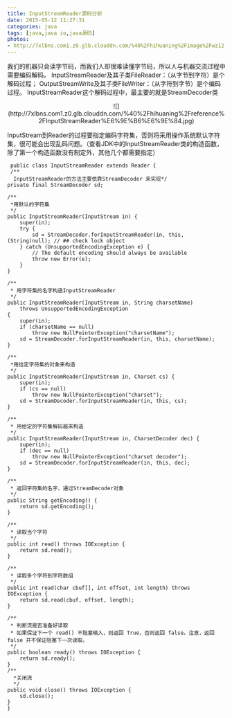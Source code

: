 ```yaml
---
title: InputStreamReader源码分析
date: 2015-05-12 11:27:31
categories: java
tags: [java,java io,java源码]
photos: 
- http://7xlbns.com1.z0.glb.clouddn.com/%40%2Fhihuaning%2Fimage%2Fwz12.jpg
---
```

我们的机器只会读字节码，而我们人却很难读懂字节码，所以人与机器交流过程中需要编码解码。
InputStreamReader及其子类FileReader：（从字节到字符）是个解码过程；
OutputStreamWrite及其子类FileWriter：（从字符到字节）是个编码过程。
InputStreamReader这个解码过程中，最主要的就是StreamDecoder类
<center>
![](http://7xlbns.com1.z0.glb.clouddn.com/%40%2Fhihuaning%2Freference%2FInputStreamReader%E6%9E%B6%E6%9E%84.jpg)
</center>

InputStream到Reader的过程要指定编码字符集，否则将采用操作系统默认字符集，很可能会出现乱码问题。（查看JDK中的InputStreamReader类的构造函数，除了第一个构造函数没有制定外，其他几个都需要指定）


     public class InputStreamReader extends Reader {
     /**
      InputStreamReader的方法主要依靠StreamDecoder 来实现*/
    private final StreamDecoder sd;

    /**
     *用默认的字符集
     */
    public InputStreamReader(InputStream in) {
        super(in);
        try {
            sd = StreamDecoder.forInputStreamReader(in, this, (String)null); // ## check lock object
        } catch (UnsupportedEncodingException e) {
            // The default encoding should always be available
            throw new Error(e);
        }
    }

    /**
     * 用字符集的名字构造InputStreamReader
     */
    public InputStreamReader(InputStream in, String charsetName)
        throws UnsupportedEncodingException
    {
        super(in);
        if (charsetName == null)
            throw new NullPointerException("charsetName");
        sd = StreamDecoder.forInputStreamReader(in, this, charsetName);
    }

    /**
     *用给定字符集的对象来构造
     */
    public InputStreamReader(InputStream in, Charset cs) {
        super(in);
        if (cs == null)
            throw new NullPointerException("charset");
        sd = StreamDecoder.forInputStreamReader(in, this, cs);
    }

    /**
     * 用给定的字符集解码器来构造
     */
    public InputStreamReader(InputStream in, CharsetDecoder dec) {
        super(in);
        if (dec == null)
            throw new NullPointerException("charset decoder");
        sd = StreamDecoder.forInputStreamReader(in, this, dec);
    }

    /**
     * 返回字符集的名字，通过StreamDecoder对象
     */
    public String getEncoding() {
        return sd.getEncoding();
    }

    /**
     * 读取当个字符
     */
    public int read() throws IOException {
        return sd.read();
    }

    /**
     * 读取多个字符到字符数组
     */
    public int read(char cbuf[], int offset, int length) throws IOException {
        return sd.read(cbuf, offset, length);
    }

    /**
     * 判断流是否准备好读取
     * 如果保证下一个 read() 不阻塞输入，则返回 True，否则返回 false。注意，返回 false 并不保证阻塞下一次读取。
     */
    public boolean ready() throws IOException {
        return sd.ready();
    }
    /**
      *关闭流
      */
    public void close() throws IOException {
        sd.close();
    }
    }
